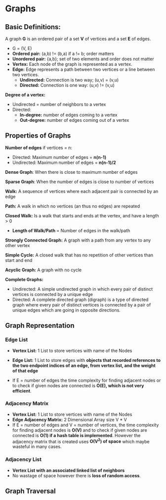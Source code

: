 # Graphs

## Basic Definitions:

A graph **G** is an ordered pair of a set **V** of vertices and a set **E** of edges.

- G  = (V, E)
- **Ordered pair:** (a,b) != (b,a) if a != b; order matters
- **Unordered pair:** {a,b}; set of two elements and order does not matter
- **Vertex:** Each node of the graph is represented as a vertex.
- **Edge:** Edge represents a path between two vertices or a line between two vertices.
  - **Undirected:** Connection is two way; (u,v) = (v,u)
  - **Directed:** Connection is one way: (u,v) != (v,u)



**Degree of a vertex:**

- Undirected = number of neighbors to a vertex
- Directed:
  - **In-degree:** number of edges coming to a vertex
  - **Out-degree:** number of edges coming out of a vertex

## Properties of Graphs

**Number of edges** if vertices = n:

* Directed: Maximum number of edges = **n(n-1)**
* Undirected: Maximum number of edges = **n(n-1)/2**

**Dense Graph**: When there is close to maximum number of edges

**Sparse Graph**: When the number of edges is close to number of vertices

**Walk:** A sequence of vertices where each adjacent pair is connected by an edge

**Path:** A walk in which no vertices (an thus no edges) are repeated

**Closed Walk:** Is a walk that starts and ends at the vertex, and have a length > 0

* **Length of Walk/Path** = Number of edges in the walk/path

**Strongly Connected Graph:** A graph with a path from any vertex to any other vertex

**Simple Cycle:** A closed walk that has no repetition of other vertices than start and end

**Acyclic Graph:**  A graph with no cycle

**Complete Graphs:**

* Undirected: A simple undirected graph in which every pair of distinct vertices is connected by a unique edge
* Directed: A complete directed graph (digraph) is a type of directed graph where every pair of distinct vertices is connected by a pair of unique edges which are going in opposite directions.



## Graph Representation

### Edge List

* **Vertex List:** 1 List to store vertices with name of the Nodes
* **Edge List:** 1 List to store edges with **objects that recorded references to the two endpoint indices of an edge, from vertex list, and the weight of that edge**

* If E = number of edges the time complexity for finding adjacent nodes or to check if given nodes are connected is **O(E), which is not very efficient**. 

### Adjacency Matrix

* **Vertex List:** 1 List to store vertices with name of the Nodes
* **Edge Adjacency Matrix:** 2 Dimensional Array size V * V
* If E = number of edges and V = number of vertices, the time complexity for finding adjacent nodes is **O(V)** and to check if given nodes are connected is **O(1) if a hash table is implemented**. However the adjacency matrix that is created uses **O(V<sup>2</sup>) of space** which maybe wasteful in many cases.

### Adjacency List

* **Vertex List with an associated linked list of neighbors**
* No wastage of space however there is **loss of random access**.



## Graph Traversal

